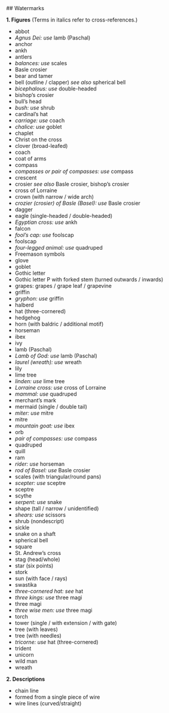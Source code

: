 <jointfile>
## Watermarks

**1. Figures** (Terms in italics refer to cross-references.)

- abbot
- _Agnus Dei:_ _use_ lamb (Paschal)
- anchor
- ankh
- antlers
- _balances:_ _use_ scales
- Basle crosier
- bear and tamer
- bell (outline / clapper) _see also_ spherical bell
- _bicephalous:_ _use_ double-headed
- bishop’s crosier
- bull’s head
- _bush:_ _use_ shrub
- cardinal’s hat
- _carriage:_ _use_ coach
- _chalice: use_ goblet
- chaplet
- Christ on the cross
- clover (broad-leafed)
- coach
- coat of arms
- compass
- _compasses or pair of compasses:_ _use_ compass
- crescent
- crosier _see also_ Basle crosier, bishop’s crosier
- cross of Lorraine
- crown (with narrow / wide arch)
- _crozier (crosier) of Basle (Basel): use_ Basle crosier
- dagger
- eagle (single-headed / double-headed)
- _Egyptian cross:_ _use_ ankh
- falcon
- _fool’s cap: use_ foolscap
- foolscap
- _four-legged animal: use_ quadruped
- Freemason symbols
- glove
- goblet
- Gothic letter
- Gothic letter P with forked stem (turned outwards / inwards)
- grapes: grapes / grape leaf / grapevine
- griffin
- _gryphon:_ _use_ griffin
- halberd
- hat (three-cornered)
- hedgehog
- horn (with baldric / additional motif)
- horseman
- ibex
- ivy
- lamb (Paschal)
- _Lamb of God: use_ lamb (Paschal)
- _laurel (wreath): use_ wreath
- lily
- lime tree
- _linden: use_ lime tree
- _Lorraine cross: use_ cross of Lorraine
- _mammal: use_ quadruped
- merchant’s mark
- mermaid (single / double tail)
- _miter:_ _use_ mitre
- mitre
- _mountain goat:_ _use_ ibex
- orb
- _pair of compasses:_ _use_ compass
- quadruped
- quill
- ram
- _rider:_ _use_ horseman
- _rod of Basel: use_ Basle crosier
- scales (with triangular/round pans)
- _scepter:_ _use_ sceptre
- sceptre
- scythe
- _serpent:_ _use_ snake
- shape (tall / narrow / unidentified)
- _shears:_ _use_ scissors
- shrub (nondescript)
- sickle
- snake on a shaft
- spherical bell
- square
- St. Andrew’s cross
- stag (head/whole)
- star (six points)
- stork
- sun (with face / rays)
- swastika
- _three-cornered hat: see_ hat
- _three kings:_ _use_ three magi
- three magi
- _three wise men: use_ three magi
- torch
- tower (single / with extension / with gate)
- tree (with leaves)
- tree (with needles)
- _tricorne:_ _use_ hat (three-cornered)
- trident
- unicorn
- wild man
- wreath

**2. Descriptions**

- chain line
- formed from a single piece of wire
- wire lines (curved/straight)
